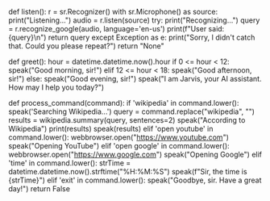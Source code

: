 def listen():
    r = sr.Recognizer()
    with sr.Microphone() as source:
        print("Listening...")
        audio = r.listen(source)
        try:
            print("Recognizing...")
            query = r.recognize_google(audio, language='en-us')
            print(f"User said: {query}\n")
            return query
        except Exception as e:
            print("Sorry, I didn't catch that. Could you please repeat?")
            return "None"

def greet():
    hour = datetime.datetime.now().hour
    if 0 <= hour < 12:
        speak("Good morning, sir!")
    elif 12 <= hour < 18:
        speak("Good afternoon, sir!")
    else:
        speak("Good evening, sir!")
    speak("I am Jarvis, your AI assistant. How may I help you today?")

def process_command(command):
    if 'wikipedia' in command.lower():
        speak('Searching Wikipedia...')
        query = command.replace("wikipedia", "")
        results = wikipedia.summary(query, sentences=2)
        speak("According to Wikipedia")
        print(results)
        speak(results)
    elif 'open youtube' in command.lower():
        webbrowser.open("https://www.youtube.com")
        speak("Opening YouTube")
    elif 'open google' in command.lower():
        webbrowser.open("https://www.google.com")
        speak("Opening Google")
    elif 'time' in command.lower():
        strTime = datetime.datetime.now().strftime("%H:%M:%S")
        speak(f"Sir, the time is {strTime}")
    elif 'exit' in command.lower():
        speak("Goodbye, sir. Have a great day!")
        return False
